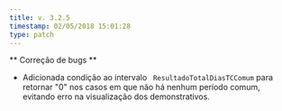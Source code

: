 ```yaml
---
title: v. 3.2.5
timestamp: 02/05/2018 15:01:28
type: patch
---
```


** Correção de bugs **

+ Adicionada condição ao intervalo ` ResultadoTotalDiasTCComum` para retornar "0" nos casos em que não há nenhum período comum, evitando erro na visualização dos demonstrativos.